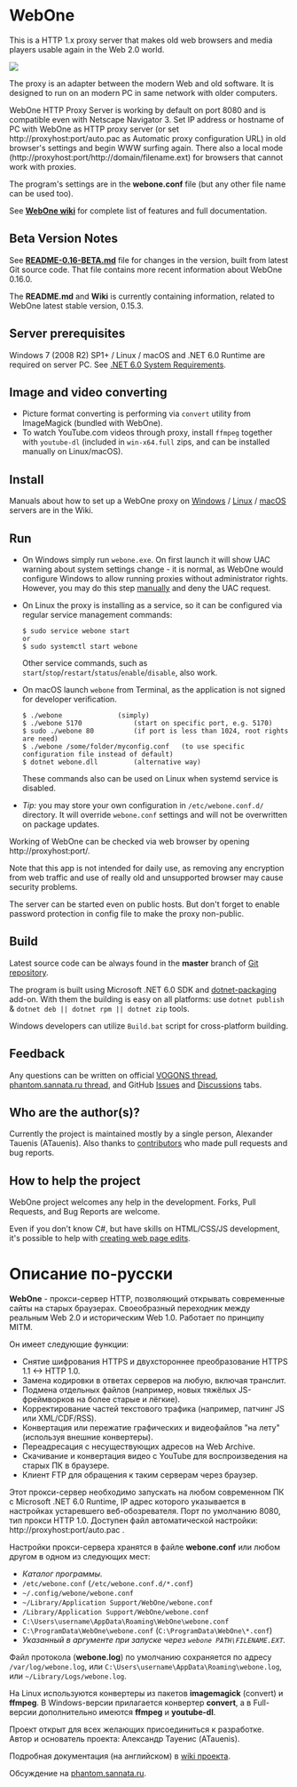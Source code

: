 ﻿# WebOne
This is a HTTP 1.x proxy server that makes old web browsers and media players usable again in the Web 2.0 world.

![](https://raw.githubusercontent.com/atauenis/webone/master/docs/Demo.png)

The proxy is an adapter between the modern Web and old software. It is designed to run on an modern PC in same network with older computers.

WebOne HTTP Proxy Server is working by default on port 8080 and is compatible even with Netscape Navigator 3. Set IP address or hostname of PC with WebOne as HTTP proxy server (or set http://proxyhost:port/auto.pac as Automatic proxy configuration URL) in old browser's settings and begin WWW surfing again. There also a local mode (http://proxyhost:port/http://domain/filename.ext) for browsers that cannot work with proxies.

The program's settings are in the __webone.conf__ file (but any other file name can be used too).

See **[WebOne wiki](https://github.com/atauenis/webone/wiki)** for complete list of features and full documentation.

## Beta Version Notes
See **[README-0.16-BETA.md](https://github.com/atauenis/webone/blob/master/README-0.16-BETA.md)** file for changes in the version, built from latest Git source code. That file contains more recent information about WebOne 0.16.0.

The **README.md** and **Wiki** is currently containing information, related to WebOne latest stable version, 0.15.3.

## Server prerequisites
Windows 7 (2008 R2) SP1+ / Linux / macOS and .NET 6.0 Runtime are required on server PC. See [.NET 6.0 System Requirements](https://github.com/dotnet/core/blob/main/release-notes/6.0/supported-os.md).

## Image and video converting
* Picture format converting is performing via `convert` utility from ImageMagick (bundled with WebOne).
* To watch YouTube.com videos through proxy, install `ffmpeg` together with `youtube-dl` (included in `win-x64.full` zips, and can be installed manually on Linux/macOS).

## Install
Manuals about how to set up a WebOne proxy on [Windows](https://github.com/atauenis/webone/wiki/Windows-installation) / [Linux](https://github.com/atauenis/webone/wiki/Linux-installation) / [macOS](https://github.com/atauenis/webone/wiki/MacOS-X-installation) servers are in the Wiki.

## Run
*	On Windows simply run `webone.exe`. On first launch it will show UAC warning about system settings change - it is normal, as WebOne would configure Windows to allow running proxies without administrator rights. However, you may do this step [manually](https://github.com/atauenis/webone/wiki/Windows-installation#how-to-run-without-admin-privileges) and deny the UAC request.

*	On Linux the proxy is installing as a service, so it can be configured via regular service management commands:
	```
	$ sudo service webone start
	or
	$ sudo systemctl start webone
	```
	Other service commands, such as `start`/`stop`/`restart`/`status`/`enable`/`disable`, also work.
	
*   On macOS launch `webone` from Terminal, as the application is not signed for developer verification.
	```
	$ ./webone				(simply)
	$ ./webone 5170				(start on specific port, e.g. 5170)
	$ sudo ./webone 80			(if port is less than 1024, root rights are need)
	$ ./webone /some/folder/myconfig.conf	(to use specific configuration file instead of default)
	$ dotnet webone.dll			(alternative way)
	```
	These commands also can be used on Linux when systemd service is disabled.

*	*Tip:* you may store your own configuration in `/etc/webone.conf.d/` directory. It will override `webone.conf` settings and will not be overwritten on package updates.



Working of WebOne can be checked via web browser by opening http://proxyhost:port/.

Note that this app is not intended for daily use, as removing any encryption from web traffic and use of really old and unsupported browser may cause security problems.

The server can be started even on public hosts. But don't forget to enable password protection in config file to make the proxy non-public.

## Build
Latest source code can be always found in the __master__ branch of [Git repository](https://github.com/atauenis/webone).

The program is built using Microsoft .NET 6.0 SDK and [dotnet-packaging](https://github.com/qmfrederik/dotnet-packaging/) add-on. With them the building is easy on all platforms: use `dotnet publish` & `dotnet deb || dotnet rpm || dotnet zip` tools.

Windows developers can utilize `Build.bat` script for cross-platform building.

## Feedback
Any questions can be written on official [VOGONS thread](https://www.vogons.org/viewtopic.php?f=24&t=67165), [phantom.sannata.ru thread](https://phantom.sannata.org/viewtopic.php?f=16&t=33291), and GitHub [Issues](https://github.com/atauenis/webone/issues) and [Discussions](https://github.com/atauenis/webone/discussions) tabs.

## Who are the author(s)?
Currently the project is maintained mostly by a single person, Alexander Tauenis (ATauenis). Also thanks to [contributors](https://github.com/atauenis/webone/graphs/contributors) who made pull requests and bug reports.

## How to help the project
WebOne project welcomes any help in the development. Forks, Pull Requests, and Bug Reports are welcome.

Even if you don't know C#, but have skills on HTML/CSS/JS development, it's possible to help with [creating web page edits](https://github.com/atauenis/webone/wiki/Sets-of-edits).

# Описание по-русски
__WebOne__ - прокси-сервер HTTP, позволяющий открывать современные сайты на старых браузерах. Своеобразный переходник между реальным Web 2.0 и историческим Web 1.0. Работает по принципу MITM.

Он имеет следующие функции:
* Снятие шифрования HTTPS и двухстороннее преобразование HTTPS 1.1 <-> HTTP 1.0.
* Замена кодировки в ответах серверов на любую, включая транслит.
* Подмена отдельных файлов (например, новых тяжёлых JS-фреймворков на более старые и лёгкие).
* Корректирование частей текстового трафика (например, патчинг JS или XML/CDF/RSS).
* Конвертация или пережатие графических и видеофайлов "на лету" (используя внешние конвертеры).
* Переадресация с несуществующих адресов на Web Archive.
* Скачивание и конвертация видео с YouTube для воспроизведения на старых ПК в браузере.
* Клиент FTP для обращения к таким серверам через браузер.

Этот прокси-сервер необходимо запускать на любом современном ПК с Microsoft .NET 6.0 Runtime, IP адрес которого указывается в настройках устаревшего веб-обозревателя. Порт по умолчанию 8080, тип прокси HTTP 1.0. Доступен файл автоматической настройки: http://proxyhost:port/auto.pac .

Настройки прокси-сервера хранятся в файле __webone.conf__ или любом другом в одном из следующих мест:

* _Каталог программы._
* `/etc/webone.conf` (`/etc/webone.conf.d/*.conf`)
* `~/.config/webone/webone.conf`
* `~/Library/Application Support/WebOne/webone.conf`
* `/Library/Application Support/WebOne/webone.conf`
* `C:\Users\username\AppData\Roaming\WebOne\webone.conf`
* `C:\ProgramData\WebOne\webone.conf` (`C:\ProgramData\WebOne\*.conf`)
* _Указанный в аргументе при запуске через `webone PATH\FILENAME.EXT`._

Файл протокола (__webone.log__) по умолчанию сохраняется по адресу `/var/log/webone.log`, или `C:\Users\username\AppData\Roaming\webone.log`, или `~/Library/Logs/webone.log`.

На Linux используются конвертеры из пакетов __imagemagick__ (convert) и __ffmpeg__. В Windows-версии прилагается конвертер **convert**, а в Full-версии дополнительно имеются **ffmpeg** и **youtube-dl**.

Проект открыт для всех желающих присоединиться к разработке. Автор и основатель проекта: Александр Тауенис (ATauenis).

Подробная документация (на английском) в [wiki проекта](https://github.com/atauenis/webone/wiki).

Обсуждение на [phantom.sannata.ru](https://phantom.sannata.org/viewtopic.php?f=16&t=33291).